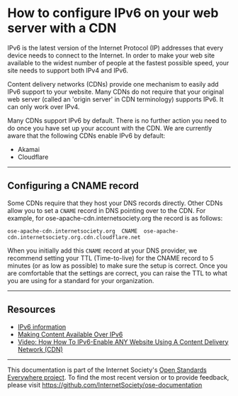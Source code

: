 # How to configure IPv6 on your web server with a CDN

IPv6 is the latest version of the Internet Protocol (IP) addresses that every device needs to connect to the Internet. In order to make your web site available to the widest number of people at the fastest possible speed, your site needs to support both IPv4 and IPv6.

Content delivery networks (CDNs) provide one mechanism to easily add IPv6 support to your website. Many CDNs do not require that your original web server (called an 'origin server' in CDN terminology) supports IPv6. It can only work over IPv4.

Many CDNs support IPv6 by default. There is no further action you need to do once you have set up your account with the CDN. We are currently aware that the following CDNs enable IPv6 by default:

* Akamai
* Cloudflare

--------

## Configuring a CNAME record

Some CDNs require that they host your DNS records directly. Other CDNs allow you to set a `CNAME` record in DNS pointing over to the CDN. For example, for ose-apache-cdn.internetsociety.org the record is as follows:
 
```
ose-apache-cdn.internetsociety.org  CNAME  ose-apache-cdn.internetsociety.org.cdn.cloudflare.net
```

When you initially add this `CNAME` record at your DNS provider, we recommend setting your TTL (Time-to-live) for the CNAME record to 5 minutes (or as low as possible) to make sure the setup is correct. Once you are comfortable that the settings are correct, you can raise the TTL to what you are using for a standard for your organization.

--------

## Resources

* [IPv6 information](https://www.internetsociety.org/deploy360/ipv6/)
* [Making Content Available Over IPv6](https://www.internetsociety.org/resources/deploy360/2013/making-content-available-over-ipv6/)
* [Video: How How To IPv6-Enable ANY Website Using A Content Delivery Network (CDN)](https://www.internetsociety.org/blog/2012/05/video-how-to-ipv6-enable-any-website-using-a-cdn/)
--------


This documentation is part of the Internet Society's [Open Standards Everywhere project](https://www.internetsociety.org/ose/).
To find the most recent version or to provide feedback, please visit https://github.com/InternetSociety/ose-documentation